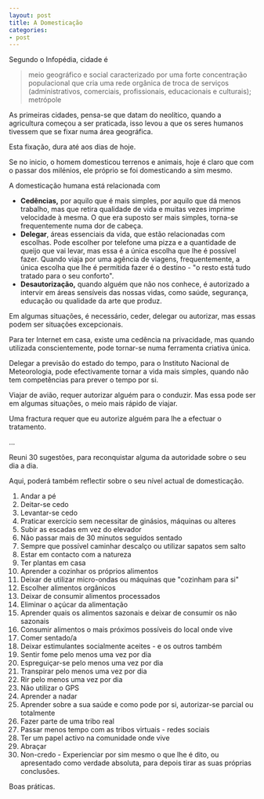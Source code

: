 ```yaml
---
layout: post
title: A Domesticação
categories:
- post
---
```

Segundo o Infopédia, cidade é

>meio geográfico e social caracterizado por uma forte concentração populacional que cria uma rede orgânica de troca de serviços (administrativos, comerciais, profissionais, educacionais e culturais); metrópole

As primeiras cidades, pensa-se que datam do neolítico, quando a agricultura começou a ser praticada, isso levou a que os seres humanos tivessem que se fixar numa área geográfica.

Esta fixação, dura até aos dias de hoje. 

Se no inicio, o homem domesticou terrenos e animais, hoje é claro que com o passar dos milénios, ele próprio se foi domesticando a sim mesmo. 

A domesticação humana está relacionada com 

+ **Cedências,** por aquilo que é mais simples, por aquilo que dá menos trabalho, mas que retira qualidade de vida e muitas vezes imprime velocidade à mesma. O que era suposto ser mais simples, torna-se frequentemente numa dor de cabeça.
+ **Delegar**, áreas essenciais da vida, que estão relacionadas com escolhas. Pode escolher por telefone uma pizza e a quantidade de queijo que vai levar, mas essa é a única escolha que lhe é possível fazer. Quando viaja por uma agência de viagens, frequentemente, a única escolha que lhe é permitida fazer é o destino - "o resto está tudo tratado para o seu conforto". 
+ **Desautorização,** quando alguém que não nos conhece, é autorizado a intervir em áreas sensíveis das nossas vidas, como saúde, segurança, educação ou qualidade da arte que produz.   

Em algumas situações, é necessário, ceder, delegar ou autorizar, mas essas podem ser situações excepcionais. 

Para ter Internet em casa, existe uma cedência na privacidade, mas quando utilizada conscientemente, pode tornar-se numa ferramenta criativa única. 

Delegar a previsão do estado do tempo, para o Instituto Nacional de Meteorologia, pode efectivamente tornar a vida mais simples, quando não tem competências para prever o tempo por si. 

Viajar de avião, requer autorizar alguém para o conduzir. Mas essa pode ser em algumas situações, o meio mais rápido de viajar. 

Uma fractura requer que eu autorize alguém para lhe a efectuar o tratamento.

…

Reuni 30 sugestões, para reconquistar alguma da autoridade sobre o seu dia a dia. 

Aqui, poderá também reflectir sobre o seu nível actual de domesticação. 

1. Andar a pé 
2. Deitar-se cedo
3. Levantar-se cedo
4. Praticar exercício sem necessitar de ginásios, máquinas ou alteres
5. Subir as escadas em vez do elevador
6. Não passar mais de 30 minutos seguidos sentado
7. Sempre que possível caminhar descalço ou utilizar sapatos sem salto
8. Estar em contacto com a natureza
9. Ter plantas em casa
10. Aprender a cozinhar os próprios alimentos
11. Deixar de utilizar micro-ondas ou máquinas que "cozinham para si"
12. Escolher alimentos orgânicos
13. Deixar de consumir alimentos processados
14. Eliminar o açúcar da alimentação
15. Aprender quais os alimentos sazonais e deixar de consumir os não sazonais
16. Consumir alimentos o mais próximos possíveis do local onde vive
17. Comer sentado/a
18. Deixar estimulantes socialmente aceites - e os outros também
19. Sentir fome pelo menos uma vez por dia
20. Espreguiçar-se pelo menos uma vez por dia
21. Transpirar pelo menos uma vez por dia 
22. Rir pelo menos uma vez por dia
23. Não utilizar o GPS
24. Aprender a nadar
25. Aprender sobre a sua saúde e como pode por si, autorizar-se parcial ou totalmente
26. Fazer parte de uma tribo real
27. Passar menos tempo com as tribos virtuais - redes sociais
28. Ter um papel activo na comunidade onde vive
29. Abraçar
30. Non-credo - Experienciar por sim mesmo o que lhe é dito, ou apresentado como verdade absoluta, para depois tirar as suas próprias conclusões. 


Boas práticas.
